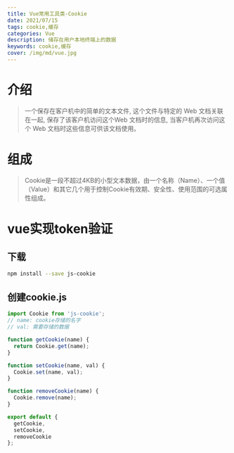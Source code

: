 ```yaml
---
title: Vue常用工具类-Cookie
date: 2021/07/15
tags: cookie,缓存
categories: Vue
description: 储存在用户本地终端上的数据
keywords: cookie,缓存
cover: /img/md/vue.jpg
---
```


# 介绍
>一个保存在客户机中的简单的文本文件, 这个文件与特定的 Web 文档关联在一起, 保存了该客户机访问这个Web 文档时的信息, 当客户机再次访问这个 Web 文档时这些信息可供该文档使用。

# 组成
>Cookie是一段不超过4KB的小型文本数据，由一个名称（Name）、一个值（Value）和其它几个用于控制Cookie有效期、安全性、使用范围的可选属性组成。

# vue实现token验证

## 下载
```bash
npm install --save js-cookie
```

## 创建cookie.js
```javascript
import Cookie from 'js-cookie';
// name: cookie存储的名字
// val: 需要存储的数据

function getCookie(name) {
  return Cookie.get(name);
}

function setCookie(name, val) {
  Cookie.set(name, val);
}

function removeCookie(name) {
  Cookie.remove(name);
}

export default {
  getCookie,
  setCookie,
  removeCookie
};
```
